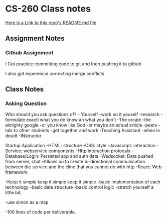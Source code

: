 # CS-260 Class notes

[Here is a Link to this repo's README.md file](/README.md)

## Assignment Notes
### Github Assignment
I Got practice committing code to git and then pushing it to github

I also got expereince correcting merge conflicts 


## Class Notes
### Asking Question
Who should you ask questions of?
    - Yourself
        -work on it youself
        -research
        -formulate exactl what you do know an what you don't
    -The orcale
        -the almighty google
        -or you know like God 
        -or maybe an actual article
    -peers
        -talk to other students
        -get together and work
    -Teaching Assistant
        -when in doudt 
    -INstructor

Startup Application
-HTML: structure
-CSS: style
-Javascript: interaction
-Service: webservice components
    -Http interaction protocals
-Database/Login: Persisted app and auth data
-Wedsocket: Data pushed from server, chat
    -Allows ou to create bi-directional communication between the service and the cline that you cannot do with http
-React: Web framework

-Keep it simple keep it simple keep it simple
    -basic implementation of each technology
    -basic data structure
    -basic control logic
-stretch yourself a little bit. 

-use simon as a map

-100 lines of code per deliverable. 